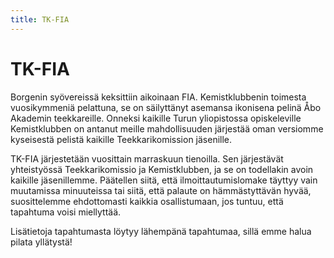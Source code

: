 ```yaml
---
title: TK-FIA
---
```

# TK-FIA


Borgenin syövereissä keksittiin aikoinaan FIA. Kemistklubbenin toimesta vuosikymmeniä pelattuna, se on säilyttänyt asemansa ikonisena pelinä Åbo Akademin teekkareille. Onneksi kaikille Turun yliopistossa opiskeleville Kemistklubben on antanut meille mahdollisuuden järjestää oman versiomme kyseisestä pelistä kaikille Teekkarikomission jäsenille.

TK-FIA järjestetään vuosittain marraskuun tienoilla. Sen järjestävät yhteistyössä Teekkarikomissio ja Kemistklubben, ja se on todellakin avoin kaikille jäsenillemme. Päätellen siitä, että ilmoittautumislomake täyttyy vain muutamissa minuuteissa tai siitä, että palaute on hämmästyttävän hyvää, suosittelemme ehdottomasti kaikkia osallistumaan, jos tuntuu, että tapahtuma voisi miellyttää.

Lisätietoja tapahtumasta löytyy lähempänä tapahtumaa, sillä emme halua pilata yllätystä!
